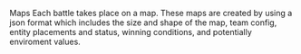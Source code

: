 Maps
Each battle takes place on a map. These maps are created by using a json format which includes the size and shape of the map, team config, entity placements and status, winning conditions, and potentially enviroment values.
